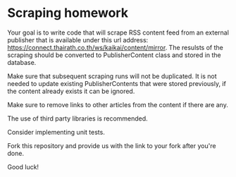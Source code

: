 # Scraping homework

Your goal is to write code that will scrape RSS content feed from an external publisher that is available under this url address: https://connect.thairath.co.th/ws/kaikai/content/mirror. The resulsts of the scraping should be converted to PublisherContent class and stored in the database.

Make sure that subsequent scraping runs will not be duplicated. It is not needed to update existing PublisherContents that were stored previously, if the content already exists it can be ignored.

Make sure to remove links to other articles from the content if there are any.

The use of third party libraries is recommended.

Consider implementing unit tests.

Fork this repository and provide us with the link to your fork after you're done.

Good luck!
